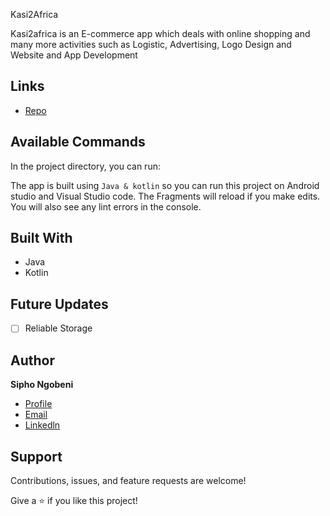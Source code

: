 Kasi2Africa

Kasi2africa is an E-commerce app which deals with online shopping and many more activities such as Logistic, Advertising, Logo Design and Website and App Development

## Links

- [Repo](> "<Kasi2Africa> Repo")

## Available Commands

In the project directory, you can run:

The app is built using `Java & kotlin` so you can run this project on Android studio and Visual Studio code. The Fragments will reload if you make edits.
You will also see any lint errors in the console.

## Built With

- Java
- Kotlin

## Future Updates

- [ ] Reliable Storage

## Author

**Sipho Ngobeni**

- [Profile](https://github.com/Sipnyk "Sipho Ngobeni")
- [Email](mailto:sipho.ngo333@gmail.com?subject=Hi "sipho.ngo333@gmail.com")
- [Linkedln](https://www.linkedin.com/in/sipho-ngobeni-b99b96129
"Welcome")

## Support

Contributions, issues, and feature requests are welcome!

Give a ⭐️ if you like this project!
